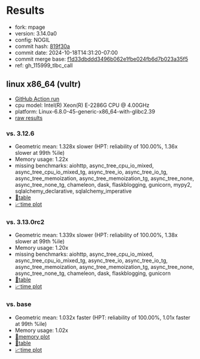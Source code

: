 # Results

- fork: mpage
- version: 3.14.0a0
- config: NOGIL
- commit hash: [819f30a](https://github.com/mpage/cpython/commit/819f30a)
- commit date: 2024-10-18T14:31:20-07:00
- commit merge base: [f1d33dbddd3496b062e1fbe024fb6d7b023a35f5](https://github.com/mpage/cpython/commit/f1d33dbddd3496b062e1fbe024fb6d7b023a35f5)
- ref: gh_115999_tlbc_call

## linux x86_64 (vultr)

- [GitHub Action run](https://github.com/facebookexperimental/free-threading-benchmarking/actions/runs/11415078774)
- cpu model: Intel(R) Xeon(R) E-2286G CPU @ 4.00GHz
- platform: Linux-6.8.0-45-generic-x86_64-with-glibc2.39
- [raw results](bm-20241018-vultr-x86_64-mpage-gh_115999_tlbc_call-3.14.0a0-819f30a.json)

### vs. 3.12.6

- Geometric mean: 1.328x slower (HPT: reliability of 100.00%, 1.36x slower at 99th %ile)
- Memory usage: 1.22x
- missing benchmarks: aiohttp, async_tree_cpu_io_mixed, async_tree_cpu_io_mixed_tg, async_tree_io, async_tree_io_tg, async_tree_memoization, async_tree_memoization_tg, async_tree_none, async_tree_none_tg, chameleon, dask, flaskblogging, gunicorn, mypy2, sqlalchemy_declarative, sqlalchemy_imperative
- [📄table](bm-20241018-vultr-x86_64-mpage-gh_115999_tlbc_call-3.14.0a0-819f30a-vs-3.12.6.md)
- [📈time plot](bm-20241018-vultr-x86_64-mpage-gh_115999_tlbc_call-3.14.0a0-819f30a-vs-3.12.6.svg)

### vs. 3.13.0rc2

- Geometric mean: 1.339x slower (HPT: reliability of 100.00%, 1.38x slower at 99th %ile)
- Memory usage: 1.20x
- missing benchmarks: aiohttp, async_tree_cpu_io_mixed, async_tree_cpu_io_mixed_tg, async_tree_io, async_tree_io_tg, async_tree_memoization, async_tree_memoization_tg, async_tree_none, async_tree_none_tg, chameleon, dask, flaskblogging, gunicorn
- [📄table](bm-20241018-vultr-x86_64-mpage-gh_115999_tlbc_call-3.14.0a0-819f30a-vs-3.13.0rc2.md)
- [📈time plot](bm-20241018-vultr-x86_64-mpage-gh_115999_tlbc_call-3.14.0a0-819f30a-vs-3.13.0rc2.svg)

### vs. base

- Geometric mean: 1.032x faster (HPT: reliability of 100.00%, 1.01x faster at 99th %ile)
- Memory usage: 1.02x
- [🧠memory plot](bm-20241018-vultr-x86_64-mpage-gh_115999_tlbc_call-3.14.0a0-819f30a-vs-base-mem.svg)
- [📄table](bm-20241018-vultr-x86_64-mpage-gh_115999_tlbc_call-3.14.0a0-819f30a-vs-base.md)
- [📈time plot](bm-20241018-vultr-x86_64-mpage-gh_115999_tlbc_call-3.14.0a0-819f30a-vs-base.svg)

